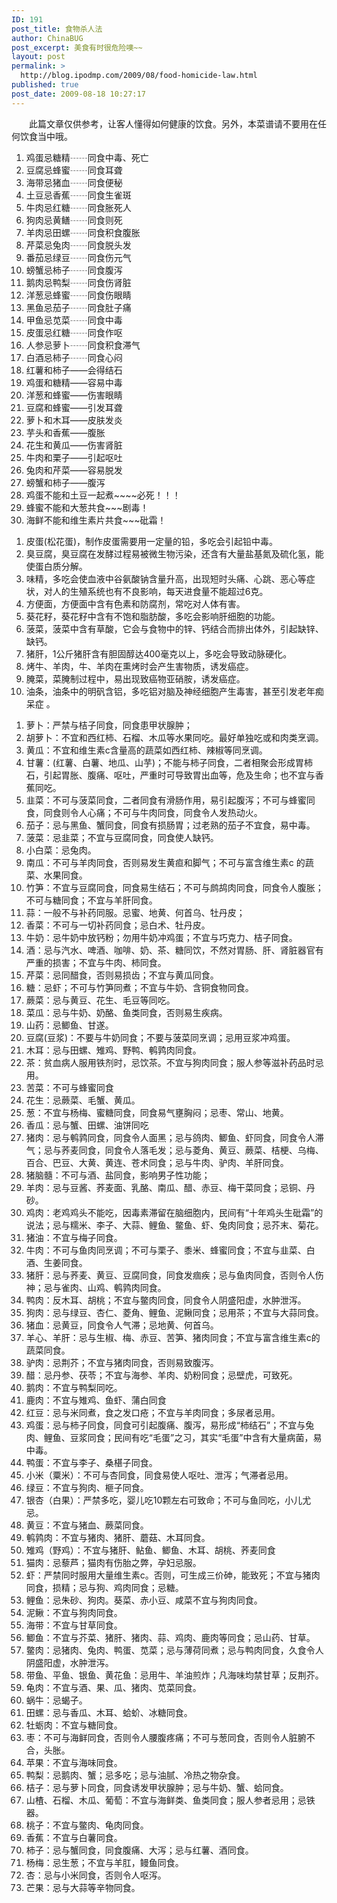 ```yaml
---
ID: 191
post_title: 食物杀人法
author: ChinaBUG
post_excerpt: 美食有时很危险噢~~
layout: post
permalink: >
  http://blog.ipodmp.com/2009/08/food-homicide-law.html
published: true
post_date: 2009-08-18 10:27:17
---
```

<p style="text-indent:2em">此篇文章仅供参考，让客人懂得如何健康的饮食。另外，本菜谱请不要用在任何饮食当中哦。 </p>

<ol>
	<li>鸡蛋忌糖精┄┄同食中毒、死亡</li>
	<li>豆腐忌蜂蜜┄┄同食耳聋</li>
	<li>海带忌猪血┄┄同食便秘</li>
	<li>土豆忌香蕉┄┄同食生雀斑</li>
	<li>牛肉忌红糖┄┄同食胀死人</li>
	<li>狗肉忌黄鳝┄┄同食则死</li>
	<li>羊肉忌田螺┄┄同食积食腹胀</li>
	<li>芹菜忌兔肉┄┄同食脱头发</li>
	<li>番茄忌绿豆┄┄同食伤元气</li>
	<li>螃蟹忌柿子┄┄同食腹泻</li>
	<li>鹅肉忌鸭梨┄┄同食伤肾脏</li>
	<li>洋葱忌蜂蜜┄┄同食伤眼睛</li>
	<li>黑鱼忌茄子┄┄同食肚子痛</li>
	<li>甲鱼忌苋菜┄┄同食中毒</li>
	<li>皮蛋忌红糖┄┄同食作呕</li>
	<li>人参忌萝卜┄┄同食积食滞气</li>
	<li>白酒忌柿子┄┄同食心闷</li>
	<li>红薯和柿子——会得结石</li>
	<li>鸡蛋和糖精——容易中毒</li>
	<li>洋葱和蜂蜜——伤害眼睛</li>
	<li>豆腐和蜂蜜——引发耳聋</li>
	<li>萝卜和木耳——皮肤发炎</li>
	<li>芋头和香蕉——腹胀</li>
	<li>花生和黄瓜——伤害肾脏</li>
	<li>牛肉和栗子——引起呕吐</li>
	<li>兔肉和芹菜——容易脱发</li>
	<li>螃蟹和柿子——腹泻</li>
	<li>鸡蛋不能和土豆一起煮~~~~必死！！！</li>
	<li>蜂蜜不能和大葱共食~~~剧毒！</li>
	<li>海鲜不能和维生素片共食~~~砒霜！</li>
</ol>
<!--nextpage-->
<ol>
	<li>皮蛋(松花蛋)，制作皮蛋需要用一定量的铅，多吃会引起铅中毒。</li>
	<li>臭豆腐，臭豆腐在发酵过程易被微生物污染，还含有大量盐基氮及硫化氢，能使蛋白质分解。</li>
	<li>味精，多吃会使血液中谷氨酸钠含量升高，出现短时头痛、心跳、恶心等症状，对人的生殖系统也有不良影响，每天进食量不能超过6克。</li>
	<li>方便面，方便面中含有色素和防腐剂，常吃对人体有害。</li>
	<li>葵花籽，葵花籽中含有不饱和脂肪酸，多吃会影响肝细胞的功能。</li>
	<li>菠菜，菠菜中含有草酸，它会与食物中的锌、钙结合而排出体外，引起缺锌、缺钙。</li>
	<li>猪肝，1公斤猪肝含有胆固醇达400毫克以上，多吃会导致动脉硬化。</li>
	<li>烤牛、羊肉，牛、羊肉在熏烤时会产生害物质，诱发癌症。</li>
	<li>腌菜，菜腌制过程中，易出现致癌物亚硝胺，诱发癌症。</li>
	<li>油条，油条中的明矾含铝，多吃铝对脑及神经细胞产生毒害，甚至引发老年痴呆症 。</li>
</ol>
<!--nextpage-->
<ol>
	<li>萝卜：严禁与桔子同食，同食患甲状腺肿；</li>
	<li>胡萝卜：不宜和西红柿、石榴、木瓜等水果同吃。最好单独吃或和肉类烹调。</li>
	<li>黄瓜：不宜和维生素c含量高的蔬菜如西红柿、辣椒等同烹调。</li>
	<li>甘薯：(红薯、白薯、地瓜、山芋)；不能与柿子同食，二者相聚会形成胃柿石，引起胃胀、腹痛、呕吐，严重时可导致胃出血等，危及生命；也不宜与香蕉同吃。</li>
	<li>韭菜：不可与菠菜同食，二者同食有滑肠作用，易引起腹泻；不可与蜂蜜同食，同食则令人心痛；不可与牛肉同食，同食令人发热动火。</li>
	<li>茄子：忌与黑鱼、蟹同食，同食有损肠胃；过老熟的茄子不宜食，易中毒。</li>
	<li>菠菜：忌韭菜；不宜与豆腐同食，同食使人缺钙。</li>
	<li>小白菜：忌兔肉。</li>
	<li>南瓜：不可与羊肉同食，否则易发生黄疸和脚气；不可与富含维生素c 的蔬菜、水果同食。</li>
	<li>竹笋：不宜与豆腐同食，同食易生结石；不可与鹧鸪肉同食，同食令人腹胀；不可与糖同食；不宜与羊肝同食。</li>
	<li>蒜：一般不与补药同服。忌蜜、地黄、何首乌、牡丹皮；</li>
	<li>香菜：不可与一切补药同食；忌白术、牡丹皮。</li>
	<li>牛奶：忌牛奶中放钙粉；勿用牛奶冲鸡蛋；不宜与巧克力、桔子同食。</li>
	<li>酒：忌与汽水、啤酒、咖啡、奶、茶、糖同饮，不然对胃肠、肝、肾脏器官有严重的损害；不宜与牛肉、柿同食。</li>
	<li>芹菜：忌同醋食，否则易损齿；不宜与黄瓜同食。</li>
	<li>糖：忌虾；不可与竹笋同煮；不宜与牛奶、含铜食物同食。</li>
	<li>蕨菜：忌与黄豆、花生、毛豆等同吃。</li>
	<li>菜瓜：忌与牛奶、奶酪、鱼类同食，否则易生疾病。</li>
	<li>山药：忌鲫鱼、甘遂。</li>
	<li>豆腐(豆浆)：不要与牛奶同食；不要与菠菜同烹调；忌用豆浆冲鸡蛋。</li>
	<li>木耳：忌与田螺、雉鸡、野鸭、鹌鹑肉同食。</li>
	<li>茶：贫血病人服用铁剂时，忌饮茶。不宜与狗肉同食；服人参等滋补药品时忌用。</li>
	<li>苦菜：不可与蜂蜜同食</li>
	<li>花生：忌蕨菜、毛蟹、黄瓜。</li>
	<li>葱：不宜与杨梅、蜜糖同食，同食易气壅胸闷；忌枣、常山、地黄。</li>
	<li>香瓜：忌与蟹、田螺、油饼同吃</li>
	<li>猪肉：忌与鹌鹑同食，同食令人面黑；忌与鸽肉、鲫鱼、虾同食，同食令人滞气；忌与荞麦同食，同食令人落毛发；忌与菱角、黄豆、蕨菜、桔梗、乌梅、百合、巴豆、大黄、黄连、苍术同食；忌与牛肉、驴肉、羊肝同食。</li>
	<li>猪脑髓：不可与酒、盐同食，影响男子性功能；</li>
	<li>羊肉：忌与豆酱、荞麦面、乳酪、南瓜、醋、赤豆、梅干菜同食；忌铜、丹砂。</li>
	<li>鸡肉：老鸡鸡头不能吃，因毒素滞留在脑细胞内，民间有“十年鸡头生砒霜”的说法；忌与糯米、李子、大蒜、鲤鱼、鳖鱼、虾、兔肉同食；忌芥末、菊花。</li>
	<li>猪油：不宜与梅子同食。</li>
	<li>牛肉：不可与鱼肉同烹调；不可与栗子、黍米、蜂蜜同食；不宜与韭菜、白酒、生姜同食。</li>
	<li>猪肝：忌与荞麦、黄豆、豆腐同食，同食发痼疾；忌与鱼肉同食，否则令人伤神；忌与雀肉、山鸡、鹌鹑肉同食。</li>
	<li>鸭肉：反木耳、胡桃；不宜与鳖肉同食，同食令人阴盛阳虚，水肿泄泻。</li>
	<li>狗肉：忌与绿豆、杏仁、菱角、鲤鱼、泥鳅同食；忌用茶；不宜与大蒜同食。</li>
	<li>猪血：忌黄豆，同食令人气滞；忌地黄、何首乌。</li>
	<li>羊心、羊肝：忌与生椒、梅、赤豆、苦笋、猪肉同食；不宜与富含维生素c的蔬菜同食。</li>
	<li>驴肉：忌荆芥；不宜与猪肉同食，否则易致腹泻。</li>
	<li>醋：忌丹参、茯苓；不宜与海参、羊肉、奶粉同食；忌壁虎，可致死。</li>
	<li>鹅肉：不宜与鸭梨同吃。</li>
	<li>鹿肉：不宜与雉鸡、鱼虾、蒲白同食</li>
	<li>红豆：忌与米同煮，食之发口疮；不宜与羊肉同食；多尿者忌用。</li>
	<li>鸡蛋：忌与柿子同食，同食可引起腹痛、腹泻，易形成“柿结石”；不宜与兔肉、鲤鱼、豆浆同食；民间有吃“毛蛋”之习，其实“毛蛋”中含有大量病菌，易中毒。</li>
	<li>鸭蛋：不宜与李子、桑椹子同食。</li>
	<li>小米（粟米）：不可与杏同食，同食易使人呕吐、泄泻；气滞者忌用。</li>
	<li>绿豆：不宜与狗肉、榧子同食。</li>
	<li>银杏（白果）：严禁多吃，婴儿吃10颗左右可致命；不可与鱼同吃，小儿尤忌。</li>
	<li>黄豆：不宜与猪血、蕨菜同食。</li>
	<li>鹌鹑肉：不宜与猪肉、猪肝、蘑菇、木耳同食。</li>
	<li>雉鸡（野鸡）：不宜与猪肝、鲇鱼、鲫鱼、木耳、胡桃、荞麦同食</li>
	<li>猫肉：忌藜芦；猫肉有伤胎之弊，孕妇忌服。</li>
	<li>虾：严禁同时服用大量维生素c。否则，可生成三价砷，能致死；不宜与猪肉同食，损精；忌与狗、鸡肉同食；忌糖。</li>
	<li>鲤鱼：忌朱砂、狗肉。葵菜、赤小豆、咸菜不宜与狗肉同食。</li>
	<li>泥鳅：不宜与狗肉同食。</li>
	<li>海带：不宜与甘草同食。</li>
	<li>鲫鱼：不宜与芥菜、猪肝、猪肉、蒜、鸡肉、鹿肉等同食；忌山药、甘草。</li>
	<li>鳖肉：忌猪肉、兔肉、鸭蛋、苋菜；忌与薄荷同煮；忌与鸭肉同食，久食令人阴盛阳虚，水肿泄泻。</li>
	<li>带鱼、平鱼、银鱼、黄花鱼：忌用牛、羊油煎炸；凡海味均禁甘草；反荆芥。</li>
	<li>龟肉：不宜与酒、果、瓜、猪肉、苋菜同食。</li>
	<li>蜗牛：忌蝎子。</li>
	<li>田螺：忌与香瓜、木耳、蛤蚧、冰糖同食。</li>
	<li>牡蛎肉：不宜与糖同食。</li>
	<li>枣：不可与海鲜同食，否则令人腰腹疼痛；不可与葱同食，否则令人脏腑不合，头胀。</li>
	<li>苹果：不宜与海味同食。</li>
	<li>鸭梨：忌鹅肉、蟹；忌多吃；忌与油腻、冷热之物杂食。</li>
	<li>桔子：忌与萝卜同食，同食诱发甲状腺肿；忌与牛奶、蟹、蛤同食。</li>
	<li>山楂、石榴、木瓜、葡萄：不宜与海鲜类、鱼类同食；服人参者忌用；忌铁器。</li>
	<li>桃子：不宜与鳖肉、龟肉同食。</li>
	<li>香蕉：不宜与白薯同食。</li>
	<li>柿子：忌与蟹同食，同食腹痛、大泻；忌与红薯、酒同食。</li>
	<li>杨梅：忌生葱；不宜与羊肛，鳗鱼同食。</li>
	<li>杏：忌与小米同食，否则令人呕泻。</li>
	<li>芒果：忌与大蒜等辛物同食。</li>
</ol>